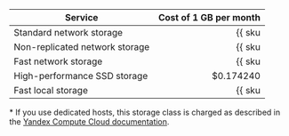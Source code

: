 | Service | Cost of 1 GB per month |
|--------------------------------|-----------------------------------------------------------------------:|
| Standard network storage | {{ sku|USD|mdb.cluster.network-hdd.kafka|month|string }} |
| Non-replicated network storage | {{ sku|USD|mdb.cluster.network-ssd-nonreplicated.kafka|month|string }} |
| Fast network storage | {{ sku|USD|mdb.cluster.network-nvme.kafka|month|string }} |
| High-performance SSD storage | $0.174240 |
| Fast local storage | {{ sku|USD|mdb.cluster.local-nvme.kafka|month|string }} * |

\* If you use dedicated hosts, this storage class is charged as described in the [Yandex Compute Cloud documentation](../../compute/pricing.md#prices).
